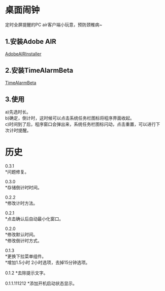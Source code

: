 桌面闹钟
================================ 

定时全屏提醒的PC air客户端小玩意，预防颈椎病~

## 1.安装Adobe AIR  
[AdobeAIRInstaller](https://get.adobe.com/air/?loc=cn "Adobe AIR")

## 2.安装TimeAlarmBeta  
[TimeAlarmBeta](./bin-release/TimeAlarmBeta.air)

## 3.使用  
a)先选时长。  
b)确定，倒计时，这时候可以点击系统任务栏图标将程序界面收起。  
c)时间到了后，程序窗口会弹出来，系统任务栏图标闪动，点击重置，可以进行下次计时提醒。


历史
================================ 
0.3.1  
*问题修复。

0.3.0  
*存储倒计时时间。

0.2.2  
*修改计时方法。

0.2.1  
*点击确认后自动最小化窗口。

0.2.0  
*修改默认时间。  
*修改倒计时方式。

0.1.3  
*更换下拉菜单组件。  
*增加1.5小时 2小时选项，去掉15分钟选项。

0.1.2
*去除提示文字。

0.1.1.111212
*添加开机启动状态显示。
